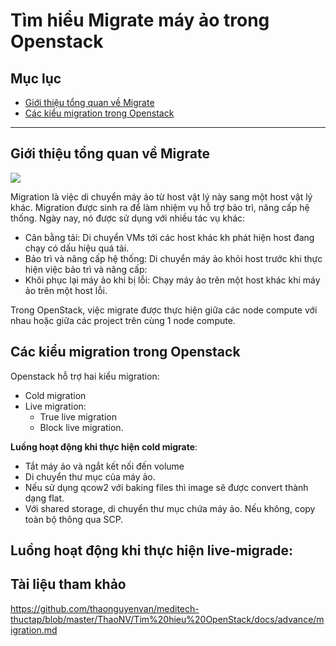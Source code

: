 # Tìm hiểu Migrate máy ảo trong Openstack

## Mục lục
- [ Giới thiệu tổng quan về Migrate](#giới-thiệu-tổng-quan-về-migrate)
- [ Các kiểu migration trong Openstack](#các-kiểu-migration-trong-openstack)

---------------------------


## Giới thiệu tổng quan về Migrate

![](https://i.imgur.com/alvHyKf.png)

Migration là việc di chuyển máy ảo từ host vật lý này sang một host vật lý khác. Migration được sinh ra để làm nhiệm vụ hỗ trợ bảo trì, nâng cấp hệ thống. Ngày nay, nó được sử dụng với nhiều tác vụ khác:
- Cân bằng tải: Di chuyển VMs tới các host khác kh phát hiện host đang chạy có dấu hiệu quá tải.
- Bảo trì và nâng cấp hệ thống: Di chuyển máy ảo khỏi host trước khi thực hiện việc bảo trì và nâng cấp:
- Khôi phục lại máy ảo khi bị lỗi: Chạy máy ảo trên một host khác khi máy ảo trên một host lỗi.

Trong OpenStack, việc migrate được thực hiện giữa các node compute với nhau hoặc giữa các project trên cùng 1 node compute.


## Các kiểu migration trong Openstack
Openstack hỗ trợ hai kiểu migration:
- Cold migration
- Live migration:
  - True live migration
  - Block live migration.


**Luồng hoạt động khi thực hiện cold migrate**:
- Tắt máy ảo và ngắt kết nối đến volume
- Di chuyển thư mục của máy ảo.
- Nếu sử dụng qcow2 với baking files thì image sẽ được convert thành dạng flat.
- Với shared storage, di chuyển thư mục chứa máy ảo. Nếu không, copy toàn bộ thông qua SCP.

**Luồng hoạt động khi thực hiện live-migrade**:
- 



## Tài liệu tham khảo
https://github.com/thaonguyenvan/meditech-thuctap/blob/master/ThaoNV/Tim%20hieu%20OpenStack/docs/advance/migration.md